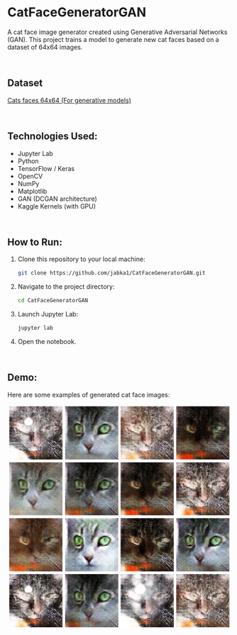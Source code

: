 # CatFaceGeneratorGAN

A cat face image generator created using Generative Adversarial Networks (GAN). This project trains a model to generate new cat faces based on a dataset of 64x64 images.

<br>

## Dataset
[Cats faces 64x64 (For generative models)](https://www.kaggle.com/datasets/spandan2/cats-faces-64x64-for-generative-models)

<br>

## Technologies Used:
- Jupyter Lab
- Python
- TensorFlow / Keras
- OpenCV
- NumPy
- Matplotlib
- GAN (DCGAN architecture)
- Kaggle Kernels (with GPU)

<br>

## How to Run:

1. Clone this repository to your local machine:
   ```bash
   git clone https://github.com/jabka1/CatFaceGeneratorGAN.git
   ```
2. Navigate to the project directory:
   ```bash
   cd CatFaceGeneratorGAN
   ```
3. Launch Jupyter Lab:
   ```bash
   jupyter lab
   ```
4. Open the notebook.

<br>

## Demo:

Here are some examples of generated cat face images:

![Generated Cat Image 1](demonstaration/e50e2a14-a439-488d-90de-926ec891a3c0.png)

<br>
